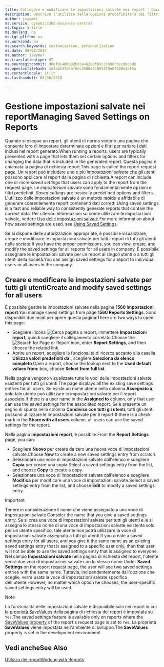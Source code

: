 ```yaml
---
title: Collegare e modificare le impostazioni salvate nei report | Documenti Microsoft
description: Descrive l'utilizzo delle opzioni predefinite e dei filtri per personalizzare un report e generare dati corretti.
author: jswymer
ms.service: dynamics365-business-central
ms.topic: article
ms.devlang: na
ms.tgt_pltfrm: na
ms.workload: na
ms.search.keywords: customization, personalization
ms.date: 09/08/2017
ms.author: jswymer
ms.translationtype: HT
ms.sourcegitcommit: d0ef9148b082b05a46283f89c3cb98bb1cd0c6d0
ms.openlocfilehash: 2a7ab137a9bf8ec3580e718053f8e67320e3af5a
ms.contentlocale: it-it
ms.lasthandoff: 08/06/2018

---
```

# <a name="managing-saved-settings-on-reports"></a><span data-ttu-id="1bc55-103">Gestione impostazioni salvate nei report</span><span class="sxs-lookup"><span data-stu-id="1bc55-103">Managing Saved Settings on Reports</span></span>
<span data-ttu-id="1bc55-104">Quando si esegue un report, gli utenti di norma vedono una pagina che consente loro di impostare determinate opzioni e filtri per variare i dati inclusi nel report generato.</span><span class="sxs-lookup"><span data-stu-id="1bc55-104">When running a reports, users are typically presented with a page that lets them set certain options and filters for changing the data that is included in the generated report.</span></span> <span data-ttu-id="1bc55-105">Questa pagina è chiamata la pagina di richiesta report.</span><span class="sxs-lookup"><span data-stu-id="1bc55-105">This page is called the report request page.</span></span> <span data-ttu-id="1bc55-106">Un report può includere uno o più *impostazioni salvate* che gli utenti possono applicare al report dalla pagina di richiesta.</span><span class="sxs-lookup"><span data-stu-id="1bc55-106">A report can include one or more *saved settings* that users can apply to the report from the request page.</span></span> <span data-ttu-id="1bc55-107">Le *impostazioni salvate* sono fondamentalmente opzioni e filtri predefiniti.</span><span class="sxs-lookup"><span data-stu-id="1bc55-107">*Saved settings* are basically predefined options and filters.</span></span> <span data-ttu-id="1bc55-108">L'utilizzo delle impostazioni salvate è un metodo rapido e affidabile di generare coerentemente report contenenti dati corretti.</span><span class="sxs-lookup"><span data-stu-id="1bc55-108">Using saved settings is a fast and reliable way to consistently generate reports that contain the correct data.</span></span> <span data-ttu-id="1bc55-109">Per ulteriori informazioni su come utilizzare le impostazioni salvate, vedere [Uso delle impostazioni salvate](ui-work-report.md#SavedSettings).</span><span class="sxs-lookup"><span data-stu-id="1bc55-109">For more information about how saved settings are used, see [Using Saved Settings](ui-work-report.md#SavedSettings).</span></span>

<span data-ttu-id="1bc55-110">Se si dispone delle autorizzazioni appropriate, è possibile visualizzare, creare e modificare le impostazioni salvate per tutti i report di tutti gli utenti nella società.</span><span class="sxs-lookup"><span data-stu-id="1bc55-110">If you have the proper permissions, you can view, create, and modify the saved settings for all reports for all users in company.</span></span> <span data-ttu-id="1bc55-111">È possibile assegnare le impostazioni salvate per un report ai singoli utenti o a tutti gli utenti della società.</span><span class="sxs-lookup"><span data-stu-id="1bc55-111">You can assign saved settings for a report to individual users or all users in the company.</span></span>

<!-- 
## Apply saved settings to a report
1. Open the report.

   The report request page appears.    
2. In the **Saved Settings** section of the page, set the **Name** field  to the saved settings that you want to use.

   The **Saved Settings** section only appears if the report has been run before or if there are existing saved settings entries. The saved settings entry called **Last used options and filters** is always available. These settings are the option and filter values that were used the last time you ran the report.

-->

## <a name="create-and-modify-saved-settings-for-all-users"></a><span data-ttu-id="1bc55-112">Creare e modificare le impostazioni salvate per tutti gli utenti</span><span class="sxs-lookup"><span data-stu-id="1bc55-112">Create and modify saved settings for all users</span></span>
<span data-ttu-id="1bc55-113">È possibile gestire le impostazioni salvate nella pagina **1560 Impostazioni report**.</span><span class="sxs-lookup"><span data-stu-id="1bc55-113">You manage saved settings from page **1560 Reports Settings**.</span></span> <span data-ttu-id="1bc55-114">Sono disponibili due modi per aprire questa pagina:</span><span class="sxs-lookup"><span data-stu-id="1bc55-114">There are two ways to open this page:</span></span>
-   <span data-ttu-id="1bc55-115">Scegliere l'icona ![Cerca pagina o report](media/ui-search/search_small.png "icona Cerca pagina o report"), immettere **Impostazioni report**, quindi scegliere il collegamento correlato.</span><span class="sxs-lookup"><span data-stu-id="1bc55-115">Choose the ![Search for Page or Report](media/ui-search/search_small.png "Search for Page or Report icon") icon, enter **Report Settings**, and then choose the related link.</span></span>
-   <span data-ttu-id="1bc55-116">Aprire un report, scegliere la funzionalità di ricerca accanto alla casella **Utilizza valori predefiniti da:**, scegliere **Seleziona da elenco completo**.</span><span class="sxs-lookup"><span data-stu-id="1bc55-116">Open a report, choose the lookup next to the **Used default values from:** box, choose **Select from full list**.</span></span>

<span data-ttu-id="1bc55-117">Nella pagina vengono visualizzate tutte le voci delle impostazioni salvate esistenti per tutti gli utenti.</span><span class="sxs-lookup"><span data-stu-id="1bc55-117">The page displays all the existing save settings entries for all users.</span></span> <span data-ttu-id="1bc55-118">Se esiste un nome utente nella colonna **Assegnato a**, solo tale utente può utilizzare le impostazioni salvate per il report associato.</span><span class="sxs-lookup"><span data-stu-id="1bc55-118">If there is a user name in the **Assigned to** column, only that user can use the saved settings for the associated report.</span></span> <span data-ttu-id="1bc55-119">Se è presente un segno di spunta nella colonna **Condiviso con tutti gli utenti**, tutti gli utenti possono utilizzare le impostazioni salvate per il report.</span><span class="sxs-lookup"><span data-stu-id="1bc55-119">If there is a check mark in the **Share with all users** column, all users can use the saved settings for the report.</span></span>

<span data-ttu-id="1bc55-120">Nella pagina **Impostazioni report**, è possibile:</span><span class="sxs-lookup"><span data-stu-id="1bc55-120">From the **Report Settings** page, you can:</span></span>
-   <span data-ttu-id="1bc55-121">Scegliere **Nuovo** per creare da zero una nuova voce di impostazioni salvate.</span><span class="sxs-lookup"><span data-stu-id="1bc55-121">Choose **New** to create a new saved settings entry from scratch.</span></span>
-   <span data-ttu-id="1bc55-122">Selezionare una voce di impostazioni salvate dall'elenco e scegliere **Copia** per creare una copia.</span><span class="sxs-lookup"><span data-stu-id="1bc55-122">Select a saved settings entry from the list, and choose **Copy** to create a copy.</span></span>
-   <span data-ttu-id="1bc55-123">Selezionare una voce di impostazioni salvate dall'elenco e scegliere **Modifica** per modificare una voce di impostazioni salvate.</span><span class="sxs-lookup"><span data-stu-id="1bc55-123">Select a saved settings entry from the list, and choose **Edit** to modify a saved settings entry.</span></span>


> [!Important]
> <span data-ttu-id="1bc55-124">Tenere in considerazione il nome che viene assegnato a una voce di impostazioni salvate.</span><span class="sxs-lookup"><span data-stu-id="1bc55-124">Consider the name that you give a saved settings entry.</span></span> <span data-ttu-id="1bc55-125">Se si crea una voce di impostazioni salvate per tutti gli utenti e le si assegna lo stesso nome di una voce di impostazioni salvate esistente solo per un utente specifico, tale utente non potrà utilizzare la voce di impostazioni salvate assegnata a tutti gli utenti.</span><span class="sxs-lookup"><span data-stu-id="1bc55-125">If you create a saved settings entry for all users, and you give it the same name as an existing saved settings entry that is assigned to a specific user only, then that user will not be able to use the saved settings entry that is assigned to everyone.</span></span>  <span data-ttu-id="1bc55-126">Nel campo **Impostazioni salvate** nella pagina di richiesta del report, l'utente vedrà due voci di impostazioni salvate con lo stesso nome.</span><span class="sxs-lookup"><span data-stu-id="1bc55-126">Under **Saved Settings** on the report request page, the user will see two saved settings entries with the same name.</span></span> <span data-ttu-id="1bc55-127">Tuttavia, indipendentemente dall'opzione che sceglie, verrà usata la voce di impostazioni salvate specifica dell'utente.</span><span class="sxs-lookup"><span data-stu-id="1bc55-127">However, no matter which option he chooses, the user-specific saved settings entry will be used.</span></span>

> [!NOTE]
> <span data-ttu-id="1bc55-128">La funzionalità delle impostazioni salvate è disponibile solo nei report in cui la [proprietà SaveValues](https://docs.microsoft.com/en-us/dynamics-nav/savevalues-property) della pagina di richiesta del report è impostata su `Yes`.</span><span class="sxs-lookup"><span data-stu-id="1bc55-128">The saved settings feature is available only on reports where the [SaveValues property](https://docs.microsoft.com/en-us/dynamics-nav/savevalues-property) of the report's request page is set to `Yes`.</span></span> <span data-ttu-id="1bc55-129">La proprietà **SaveValues** viene impostata nell'ambiente di sviluppo.</span><span class="sxs-lookup"><span data-stu-id="1bc55-129">The **SaveValues** property is set in the development environment.</span></span>  

## <a name="see-also"></a><span data-ttu-id="1bc55-130">Vedi anche</span><span class="sxs-lookup"><span data-stu-id="1bc55-130">See Also</span></span>
[<span data-ttu-id="1bc55-131">Utilizzo dei report</span><span class="sxs-lookup"><span data-stu-id="1bc55-131">Working with Reports</span></span>](ui-work-report.md)  

